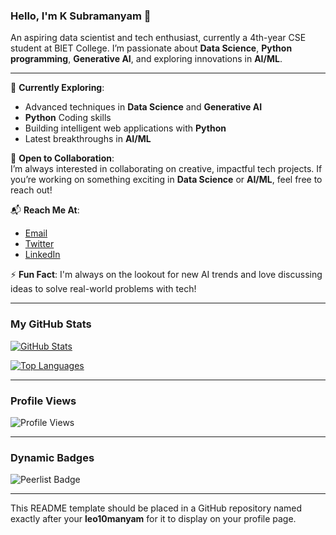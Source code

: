 ### Hello, I'm K Subramanyam 👋

An aspiring data scientist and tech enthusiast, currently a 4th-year CSE student at BIET College. I’m passionate about **Data Science**, **Python programming**, **Generative AI**, and exploring innovations in **AI/ML**. 

---

🌱 **Currently Exploring**:  
- Advanced techniques in **Data Science** and **Generative AI**
- **Python** Coding skills
- Building intelligent web applications with **Python**
- Latest breakthroughs in **AI/ML**

🤝 **Open to Collaboration**:  
I’m always interested in collaborating on creative, impactful tech projects. If you’re working on something exciting in **Data Science** or **AI/ML**, feel free to reach out!

📬 **Reach Me At**:  
- [Email](mailto:subramanyam.2004.apple@gmail.com)
- [Twitter](https://x.com/subramanyam1003)
- [LinkedIn](https://www.linkedin.com/in/k-s-935409232)

⚡ **Fun Fact**: I'm always on the lookout for new AI trends and love discussing ideas to solve real-world problems with tech!

---

### My GitHub Stats

[![GitHub Stats](https://github-readme-stats.vercel.app/api?username=leo10manyam&show_icons=true&theme=radical)](https://github.com/leo10manyam)

[![Top Languages](https://github-readme-stats.vercel.app/api/top-langs/?username=leo10manyam&layout=compact&theme=radical)](https://github.com/leo10manyam)

---

### Profile Views


![Profile Views](https://komarev.com/ghpvc/?username=leo10manyam&style=for-the-badge&color=blue)



---

### Dynamic Badges

![Peerlist Badge](https://img.shields.io/badge/Peerlist-leo10manyam-blue?style=for-the-badge&logo=peerlist)


---

This README template should be placed in a GitHub repository named exactly after your **leo10manyam** for it to display on your profile page.

